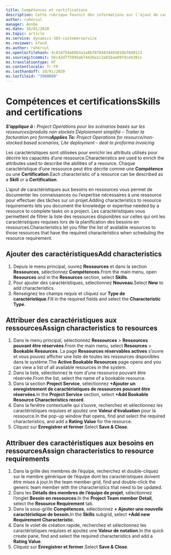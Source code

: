 ```yaml
---
title: Compétences et certifications
description: Cette rubrique fournit des informations sur l’ajout de caractéristiques de compétence et de certification aux ressources.
author: ruhercul
manager: Annbe
ms.date: 10/01/2020
ms.topic: article
ms.service: dynamics-365-customerservice
ms.reviewer: kfend
ms.author: ruhercul
ms.openlocfilehash: 4c814754e68b3a1a8bf8784434d45010bf8d0123
ms.sourcegitcommit: 56c42d7f5995a674426a1c2a81bae897dceb391c
ms.translationtype: HT
ms.contentlocale: fr-FR
ms.lasthandoff: 10/01/2020
ms.locfileid: "3908089"
---
```

# <a name="skills-and-certifications"></a><span data-ttu-id="e1fce-103">Compétences et certifications</span><span class="sxs-lookup"><span data-stu-id="e1fce-103">Skills and certifications</span></span>
<span data-ttu-id="e1fce-104">_**S’applique à :** Project Operations pour les scénarios basés sur les ressources/produits non stockés Déploiement simplifié – Traiter la facturation pro forma_</span><span class="sxs-lookup"><span data-stu-id="e1fce-104">_**Applies To:** Project Operations for resource/non-stocked based scenarios, Lite deployment - deal to proforma invoicing_</span></span>

<span data-ttu-id="e1fce-105">Les caractéristiques sont utilisées pour enrichir les attributs utilisés pour décrire les capacités d’une ressource.</span><span class="sxs-lookup"><span data-stu-id="e1fce-105">Characteristics are used to enrich the attributes used to describe the abilities of a resource.</span></span> <span data-ttu-id="e1fce-106">Chaque caractéristique d’une ressource peut être décrite comme une **Compétence** ou une **Certification**.</span><span class="sxs-lookup"><span data-stu-id="e1fce-106">Each characteristic of a resource can be described as a **Skill** or a **Certification**.</span></span>

<span data-ttu-id="e1fce-107">L’ajout de caractéristiques aux besoins en ressources vous permet de documenter les connaissances ou l’expertise nécessaires à une ressource pour effectuer des tâches sur un projet.</span><span class="sxs-lookup"><span data-stu-id="e1fce-107">Adding characteristics to resource requirements lets you document the knowledge or expertise needed by a resource to complete tasks on a project.</span></span> <span data-ttu-id="e1fce-108">Les caractéristiques vous permettent de filtrer la liste des ressources disponibles sur celles qui ont les caractéristiques requises lors de la planification des besoins en ressources.</span><span class="sxs-lookup"><span data-stu-id="e1fce-108">Characteristics let you filter the list of available resources to those resources that have the required characteristics when scheduling the resource requirement.</span></span>

## <a name="add-characteristics"></a><span data-ttu-id="e1fce-109">Ajouter des caractéristiques</span><span class="sxs-lookup"><span data-stu-id="e1fce-109">Add characteristics</span></span>

1. <span data-ttu-id="e1fce-110">Depuis le menu principal, ouvrez **Ressources** et dans la section **Ressources**, sélectionnez **Compétences**.</span><span class="sxs-lookup"><span data-stu-id="e1fce-110">From the main menu, open **Resources** and in the **Resources** section, select **Skills**.</span></span>
2. <span data-ttu-id="e1fce-111">Pour ajouter des caractéristiques, sélectionnez **Nouveau**.</span><span class="sxs-lookup"><span data-stu-id="e1fce-111">Select **New** to add characteristics.</span></span>
3. <span data-ttu-id="e1fce-112">Renseignez les champs requis et cliquez sur **Type de caractéristique**.</span><span class="sxs-lookup"><span data-stu-id="e1fce-112">Fill in the required fields and select the **Characteristic Type**.</span></span>

## <a name="assign-characteristics-to-resources"></a><span data-ttu-id="e1fce-113">Attribuer des caractéristiques aux ressources</span><span class="sxs-lookup"><span data-stu-id="e1fce-113">Assign characteristics to resources</span></span>

1. <span data-ttu-id="e1fce-114">Dans le menu principal, sélectionnez **Ressources** > **Ressources pouvant être réservées**.</span><span class="sxs-lookup"><span data-stu-id="e1fce-114">From the main menu, select **Resources** > **Bookable Resources**.</span></span> <span data-ttu-id="e1fce-115">La page **Ressources réservables actives** s’ouvre et vous pouvez afficher une liste de toutes les ressources disponibles dans le système.</span><span class="sxs-lookup"><span data-stu-id="e1fce-115">The **Active Bookable Resources** page opens and you can view a list of all available resources in the system.</span></span>
2. <span data-ttu-id="e1fce-116">Dans la liste, sélectionnez le nom d’une ressource pouvant être réservée.</span><span class="sxs-lookup"><span data-stu-id="e1fce-116">From the list, select the name of a bookable resource.</span></span>
3. <span data-ttu-id="e1fce-117">Dans la section **Project Service**, sélectionnez **+Ajouter un enregistrement de caractéristiques de ressources pouvant être réservées**.</span><span class="sxs-lookup"><span data-stu-id="e1fce-117">In the **Project Service** section, select **+Add Bookable Resource Characteristics record**.</span></span>
4. <span data-ttu-id="e1fce-118">Dans la fenêtre contextuelle qui s’ouvre, recherchez et sélectionnez les caractéristiques requises et ajoutez une **Valeur d’évaluation** pour la ressource.</span><span class="sxs-lookup"><span data-stu-id="e1fce-118">In the pop-up window that opens, find and select the required characteristics, and add a **Rating Value** for the resource.</span></span>
5. <span data-ttu-id="e1fce-119">Cliquez sur **Enregistrer et fermer**.</span><span class="sxs-lookup"><span data-stu-id="e1fce-119">Select **Save & Close**.</span></span>

## <a name="assign-characteristics-to-resource-requirements"></a><span data-ttu-id="e1fce-120">Attribuer des caractéristiques aux besoins en ressources</span><span class="sxs-lookup"><span data-stu-id="e1fce-120">Assign characteristics to resource requirements</span></span>

1. <span data-ttu-id="e1fce-121">Dans la grille des membres de l’équipe, recherchez et double-cliquez sur le membre générique de l’équipe dont les caractéristiques doivent être mises à jour.</span><span class="sxs-lookup"><span data-stu-id="e1fce-121">In the team member grid, find and double-click the generic team member with the characteristics that need to be updated.</span></span>
2. <span data-ttu-id="e1fce-122">Dans les **Détails des membres de l’équipe de projet**, sélectionnez l’onglet **Besoin en ressources**.</span><span class="sxs-lookup"><span data-stu-id="e1fce-122">In the **Project Team member Detail**, select the **Resource Requirement** tab.</span></span>
3. <span data-ttu-id="e1fce-123">Dans la sous-grille **Compétences**, sélectionnez **+ Ajouter une nouvelle caractéristique de besoin.**</span><span class="sxs-lookup"><span data-stu-id="e1fce-123">In the **Skills** subgrid, select **+Add new Requirement Characteristic.**</span></span>
4. <span data-ttu-id="e1fce-124">Dans le volet de création rapide, recherchez et sélectionnez les caractéristiques requises et ajoutez une **Valeur de notation**.</span><span class="sxs-lookup"><span data-stu-id="e1fce-124">In the quick create pane, find and select the required characteristics and add a **Rating Value**.</span></span>
5. <span data-ttu-id="e1fce-125">Cliquez sur **Enregistrer et fermer**.</span><span class="sxs-lookup"><span data-stu-id="e1fce-125">Select **Save & Close**.</span></span>